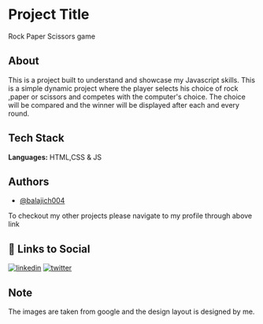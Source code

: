 
# Project Title

Rock Paper Scissors game

## About

This is a project built to understand and showcase my Javascript skills. This is a simple dynamic project where the player selects his choice of rock ,paper or scissors and competes with the computer's choice. The choice will be compared and the winner will be displayed after each and every round. 

## Tech Stack

**Languages:** HTML,CSS & JS

## Authors

- [@balajich004](https://www.github.com/balajich004)

To checkout my other projects please navigate to my profile through above link 
## 🔗 Links to Social
[![linkedin](https://img.shields.io/badge/linkedin-0A66C2?style=for-the-badge&logo=linkedin&logoColor=white)](https://www.linkedin.com/in/balaji-chennupati-2a7629286/)
[![twitter](https://img.shields.io/badge/twitter-1DA1F2?style=for-the-badge&logo=twitter&logoColor=white)](https://twitter.com/balajich004)

## Note

The images are taken from google and the design layout is designed by me.